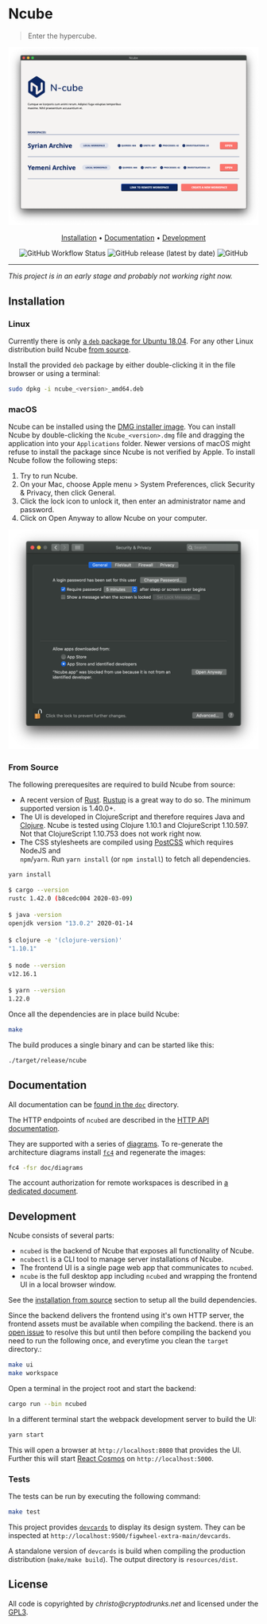 # Ncube

> Enter the hypercube.

<div align="center">

![Ncube Screenshot](https://raw.githubusercontent.com/critocrito/ncube/master/resources/screenshots/ncube.png)

[Installation](#installation) • [Documentation](#documentation) • [Development](#development)

![GitHub Workflow Status](https://img.shields.io/github/workflow/status/critocrito/ncube/Build%20Status?style=flat-square)
![GitHub release (latest by date)](https://img.shields.io/github/v/release/critocrito/ncube?color=orange&style=flat-square)
![GitHub](https://img.shields.io/github/license/critocrito/ncube?color=blue&style=flat-square)

</div>

---

_This project is in an early stage and probably not working right now._

## Installation

### Linux

Currently there is only [a `deb` package for Ubuntu 18.04](https://github.com/critocrito/ncube/releases/latest). For any other Linux distribution build Ncube [from source](#from-source).

Install the provided `deb` package by either double-clicking it in the file browser or using a terminal:

```sh
sudo dpkg -i ncube_<version>_amd64.deb
```

### macOS

Ncube can be installed using the [DMG installer image](https://github.com/critocrito/ncube/releases/latest). You can install Ncube by double-clicking the `Ncube_<version>.dmg` file and dragging the application into your `Applications` folder. Newer versions of macOS might refuse to install the package since Ncube is not verified by Apple. To install Ncube follow the following steps:

1. Try to run Ncube.
2. On your Mac, choose Apple menu > System Preferences, click Security & Privacy, then click General.
3. Click the lock icon to unlock it, then enter an administrator name and password.
4. Click on Open Anyway to allow Ncube on your computer.

![macOS Security & Privacy preferences](https://raw.githubusercontent.com/critocrito/ncube/master/resources/screenshots/mac-preferences.png)

### From Source

The following prerequesites are required to build Ncube from source:

- A recent version of [Rust](https://www.rust-lang.org/).
  [Rustup](https://rustup.rs/) is a great way to do so. The minimum supported
  version is 1.40.0+.
- The UI is developed in ClojureScript and therefore requires Java and
  [Clojure](https://clojure.org/guides/getting_started). Ncube is tested using
  Clojure 1.10.1 and ClojureScript 1.10.597. Not that ClojureScript 1.10.753
  does not work right now.
- The CSS stylesheets are compiled using [PostCSS](https://postcss.org/) which requires NodeJS and  
  `npm`/`yarn`. Run `yarn install` (or `npm install`) to fetch all dependencies.

```sh
yarn install
```

```sh
$ cargo --version
rustc 1.42.0 (b8cedc004 2020-03-09)

$ java -version
openjdk version "13.0.2" 2020-01-14

$ clojure -e '(clojure-version)'
"1.10.1"

$ node --version
v12.16.1

$ yarn --version
1.22.0
```

Once all the dependencies are in place build Ncube:

```sh
make
```

The build produces a single binary and can be started like this:

```sh
./target/release/ncube
```

## Documentation

All documentation can be [found in the `doc`](doc) directory.

The HTTP endpoints of `ncubed` are described in the [HTTP API
documentation](doc/http-api.md).

They are supported with a series of [diagrams](doc/diagrams/ncube). To
re-generate the architecture diagrams install
[`fc4`](https://fundingcircle.github.io/fc4-framework/docs/get-started) and
regenerate the images:

```sh
fc4 -fsr doc/diagrams
```

The account authorization for remote workspaces is described in [a dedicated
document](doc/auth-workflow.pdf).

## Development

Ncube consists of several parts:

- `ncubed` is the backend of Ncube that exposes all functionality of Ncube.
- `ncubectl` is a CLI tool to manage server installations of Ncube.
- The frontend UI is a single page web app that communicates to `ncubed`.
- `ncube` is the full desktop app including `ncubed` and wrapping the frontend UI in a local browser window.

See the [installation from source](#from-source) section to setup all the build
dependencies.

Since the backend delivers the frontend using it's own HTTP server, the frontend
assets must be available when compiling the backend. there is an [open
issue](https://github.com/critocrito/ncube/issues/39) to resolve this but until
then before compiling the backend you need to run the following once, and
everytime you clean the `target` directory.:

```sh
make ui
make workspace
```

Open a terminal in the project root and start the backend:

```sh
cargo run --bin ncubed
```

In a different terminal start the webpack development server to build the UI:

```sh
yarn start
```

This will open a browser at `http://localhost:8080` that provides the UI.
Further this will start [React
Cosmos](https://github.com/react-cosmos/react-cosmos) on
`http://localhost:5000`.

### Tests

The tests can be run by executing the following command:

```sh
make test
```

This project provides [`devcards`](https://github.com/bhauman/devcards/) to
display its design system. They can be inspected at
`http://localhost:9500/figwheel-extra-main/devcards`.

A standalone version of `devcards` is build when compiling the production
distribution (`make/make build`). The output directory is `resources/dist`.

## License

All code is copyrighted by _christo@cryptodrunks.net_ and licensed under the [GPL3](https://www.gnu.org/licenses/gpl-3.0.html).
